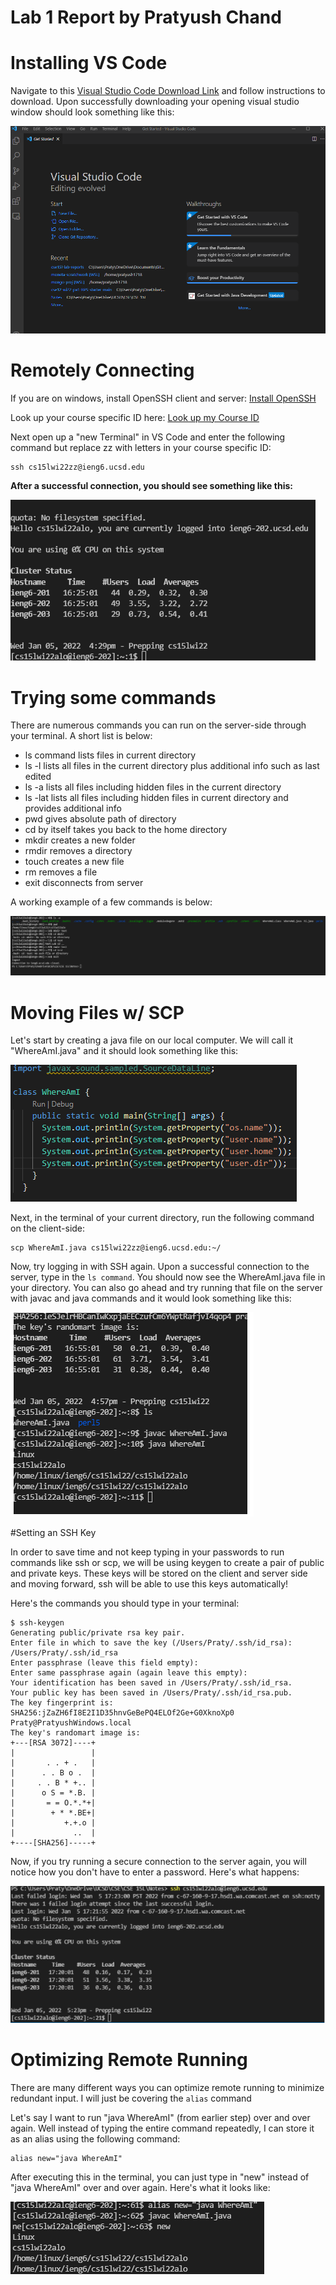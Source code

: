 # Lab 1 Report by Pratyush Chand

# Installing VS Code
Navigate to this [Visual Studio Code Download Link](https://code.visualstudio.com/) and follow instructions to download. 
Upon successfully downloading your opening visual studio window should look something like this:

![](VS_Code.png)

# Remotely Connecting

If you are on windows, install OpenSSH client and server: [Install OpenSSH](https://docs.microsoft.com/en-us/windows-server/administration/openssh/openssh_install_firstuse)

Look up your course specific ID here: [Look up my Course ID](https://sdacs.ucsd.edu/~icc/index.php)

Next open up a "new Terminal" in VS Code and enter the following command but replace zz with letters in your course specific ID:
```
ssh cs15lwi22zz@ieng6.ucsd.edu
```
**After a successful connection, you should see something like this:**

![](Remote_Connection.png)

# Trying some commands
There are numerous commands you can run on the server-side through your terminal. A short list is below:

* ls command lists files in current directory
* ls -l lists all files in the current directory plus additional info such as last edited 
* ls -a lists all files including hidden files in the current directory
* ls -lat lists all files including hidden files in current directory and provides additional info
* pwd gives absolute path of directory
* cd by itself takes you back to the home directory
* mkdir creates a new folder
* rmdir removes a directory
* touch creates a new file
* rm removes a file
* exit disconnects from server

A working example of a few commands is below:

![](Trying_Commands.png)

# Moving Files w/ SCP

Let's start by creating a java file on our local computer. We will call it "WhereAmI.java" and it should look something like this:

![](JavaFileForSCP.png)

Next, in the terminal of your current directory, run the following command on the client-side:
 ```
scp WhereAmI.java cs15lwi22zz@ieng6.ucsd.edu:~/
 ```

 Now, try logging in with SSH again. Upon a successful connection to the server, type in the `ls command`. You should now see the WhereAmI.java file in your directory. You can also go ahead and try running that file on the server with javac and java commands and it would look something like this:

 ![](SCP_Success.png)

 #Setting an SSH Key

 In order to save time and not keep typing in your passwords to run commands like ssh or scp, we will be using keygen to create a pair of public and private keys. These keys will be stored on the client and server side and moving forward, ssh will be able to use this keys automatically!

 Here's the commands you should type in your terminal:
 ```
$ ssh-keygen
Generating public/private rsa key pair.
Enter file in which to save the key (/Users/Praty/.ssh/id_rsa): /Users/Praty/.ssh/id_rsa
Enter passphrase (leave this field empty): 
Enter same passphrase again (again leave this empty): 
Your identification has been saved in /Users/Praty/.ssh/id_rsa.
Your public key has been saved in /Users/Praty/.ssh/id_rsa.pub.
The key fingerprint is:
SHA256:jZaZH6fI8E2I1D35hnvGeBePQ4ELOf2Ge+G0XknoXp0 Praty@PratyushWindows.local
The key's randomart image is:
+---[RSA 3072]----+
|                 |
|       . . + .   |
|      . . B o .  |
|     . . B * +.. |
|      o S = *.B. |
|       = = O.*.*+|
|        + * *.BE+|
|           +.+.o |
|             ..  |
+----[SHA256]-----+
 ```

Now, if you try running a secure connection to the server again, you will notice how you don't have to enter a password. Here's what happens:

![](SSH_Keys.png)

# Optimizing Remote Running

There are many different ways you can optimize remote running to minimize redundant input. I will just be covering the `alias` command

Let's say I want to run "java WhereAmI" (from earlier step) over and over again. Well instead of typing the entire command repeatedly, I can store it as an alias using the following command:

```
alias new="java WhereAmI"
```

After executing this in the terminal, you can just type in "new" instead of "java WhereAmI" over and over again. Here's what it looks like:

![](Optimization.png)